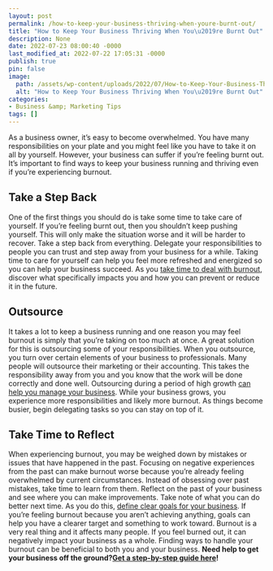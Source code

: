 ```yaml
---
layout: post
permalink: /how-to-keep-your-business-thriving-when-youre-burnt-out/
title: "How to Keep Your Business Thriving When You\u2019re Burnt Out"
description: None
date: 2022-07-23 08:00:40 -0000
last_modified_at: 2022-07-22 17:05:31 -0000
publish: true
pin: false
image:
  path: /assets/wp-content/uploads/2022/07/How-to-Keep-Your-Business-Thriving-When-Youre-Burnt-Out.jpg
  alt: "How to Keep Your Business Thriving When You\u2019re Burnt Out"
categories:
- Business &amp; Marketing Tips
tags: []
---
```

As a business owner, it’s easy to become overwhelmed. You have many responsibilities on your plate and you might feel like you have to take it on all by yourself. However, your business can suffer if you’re feeling burnt out. It’s important to find ways to keep your business running and thriving even if you’re experiencing burnout.

## **Take a Step Back**

One of the first things you should do is take some time to take care of yourself. If you’re feeling burnt out, then you shouldn’t keep pushing yourself. This will only make the situation worse and it will be harder to recover. Take a step back from everything. Delegate your responsibilities to people you can trust and step away from your business for a while. Taking time to care for yourself can help you feel more refreshed and energized so you can help your business succeed. As you [take time to deal with burnout](https://www.helpguide.org/articles/stress/burnout-prevention-and-recovery.htm), discover what specifically impacts you and how you can prevent or reduce it in the future.

## **Outsource**

It takes a lot to keep a business running and one reason you may feel burnout is simply that you’re taking on too much at once. A great solution for this is outsourcing some of your responsibilities. When you outsource, you turn over certain elements of your business to professionals. Many people will outsource their marketing or their accounting. This takes the responsibility away from you and you know that the work will be done correctly and done well. Outsourcing during a period of high growth [can help you manage your business](https://ppmanagement.com/blog/drive-your-business-in-a-new-direction-with-a-business-transformation-consultant/). While your business grows, you experience more responsibilities and likely more burnout. As things become busier, begin delegating tasks so you can stay on top of it.

## **Take Time to Reflect**

When experiencing burnout, you may be weighed down by mistakes or issues that have happened in the past. Focusing on negative experiences from the past can make burnout worse because you’re already feeling overwhelmed by current circumstances. Instead of obsessing over past mistakes, take time to learn from them. Reflect on the past of your business and see where you can make improvements. Take note of what you can do better next time. As you do this, [define clear goals for your business](https://articles.bplans.com/how-to-set-clear-and-actionable-goals-for-your-business/). If you’re feeling burnout because you aren’t achieving anything, goals can help you have a clearer target and something to work toward. Burnout is a very real thing and it affects many people. If you feel burned out, it can negatively impact your business as a whole. Finding ways to handle your burnout can be beneficial to both you and your business. **Need help to get your business off the ground?[Get a step-by-step guide here](https://go.katebagoy.com/ebook)!**
